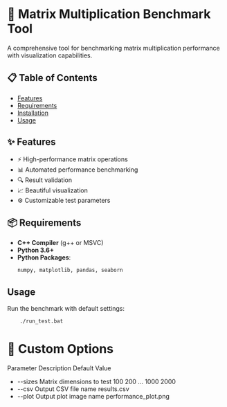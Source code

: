 # 🚀 Matrix Multiplication Benchmark Tool


A comprehensive tool for benchmarking matrix multiplication performance with visualization capabilities.

## 📋 Table of Contents
- [Features](#-features)
- [Requirements](#-requirements)
- [Installation](#-installation)
- [Usage](#-usage)


## ✨ Features
- ⚡ High-performance matrix operations
- 📊 Automated performance benchmarking
- 🔍 Result validation
- 📈 Beautiful visualization
- ⚙️ Customizable test parameters

## 📦 Requirements
- **C++ Compiler** (g++ or MSVC)
- **Python 3.6+**
- **Python Packages**:
  ```bash
  numpy, matplotlib, pandas, seaborn

## Usage
Run the benchmark with default settings:
  ```bash
      ./run_test.bat
  ```

# 🔧 Custom Options
Parameter	Description	Default Value
-  --sizes	Matrix dimensions to test	100 200 ... 1000 2000
-  --csv	Output CSV file name	results.csv
-  --plot	Output plot image name	performance_plot.png
